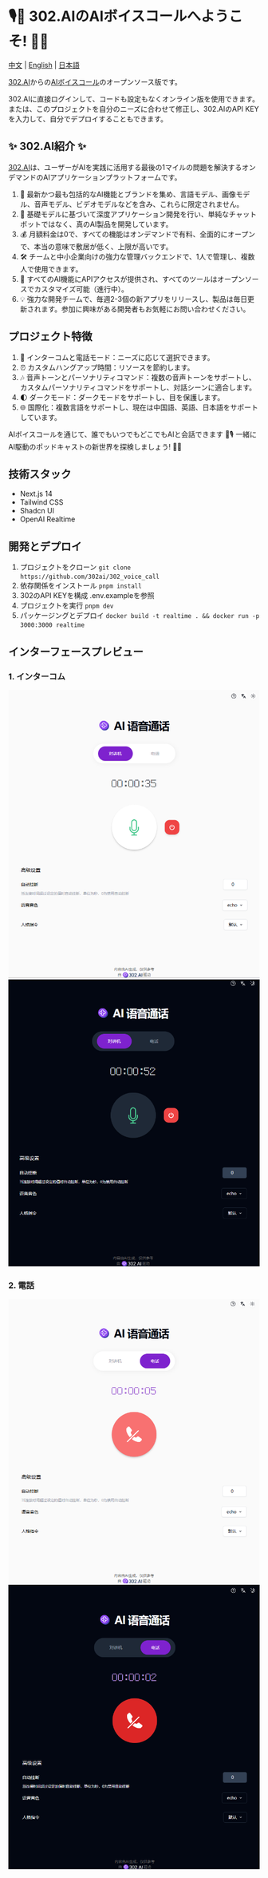 # 🎙️🤖 302.AIのAIボイスコールへようこそ! 🚀✨

[中文](README_zh.md) | [English](README.md) | [日本語](README_ja.md)

[302.AI](https://302.ai)からの[AIボイスコール](https://302.ai/tools/realtime/)のオープンソース版です。

302.AIに直接ログインして、コードも設定もなくオンライン版を使用できます。または、このプロジェクトを自分のニーズに合わせて修正し、302.AIのAPI KEYを入力して、自分でデプロイすることもできます。

## ✨ 302.AI紹介 ✨

[302.AI](https://302.ai)は、ユーザーがAIを実践に活用する最後の1マイルの問題を解決するオンデマンドのAIアプリケーションプラットフォームです。

1. 🧠 最新かつ最も包括的なAI機能とブランドを集め、言語モデル、画像モデル、音声モデル、ビデオモデルなどを含み、これらに限定されません。
2. 🚀 基礎モデルに基づいて深度アプリケーション開発を行い、単純なチャットボットではなく、真のAI製品を開発しています。
3. 💰 月額料金は0で、すべての機能はオンデマンドで有料、全面的にオープンで、本当の意味で敷居が低く、上限が高いです。
4. 🛠 チームと中小企業向けの強力な管理バックエンドで、1人で管理し、複数人で使用できます。
5. 🔗 すべてのAI機能にAPIアクセスが提供され、すべてのツールはオープンソースでカスタマイズ可能（進行中）。
6. 💡 強力な開発チームで、毎週2-3個の新アプリをリリースし、製品は毎日更新されます。参加に興味がある開発者もお気軽にお問い合わせください。

## プロジェクト特徴

1. 📱 インターコムと電話モード：ニーズに応じて選択できます。
2. ⏰ カスタムハングアップ時間：リソースを節約します。
3. 🎶 音声トーンとパーソナリティコマンド：複数の音声トーンをサポートし、カスタムパーソナリティコマンドをサポートし、対話シーンに適合します。
4. 🌓 ダークモード：ダークモードをサポートし、目を保護します。
5. 🌐 国際化：複数言語をサポートし、現在は中国語、英語、日本語をサポートしています。

AIボイスコールを通じて、誰でもいつでもどこでもAIと会話できます 🎉🎙️ 一緒にAI駆動のポッドキャストの新世界を探検しましょう! 🌟🚀

## 技術スタック

- Next.js 14
- Tailwind CSS
- Shadcn UI
- OpenAI Realtime

## 開発とデプロイ

1. プロジェクトをクローン `git clone https://github.com/302ai/302_voice_call`
2. 依存関係をインストール `pnpm install`
3. 302のAPI KEYを構成 .env.exampleを参照
4. プロジェクトを実行 `pnpm dev`
5. パッケージングとデプロイ `docker build -t realtime . && docker run -p 3000:3000 realtime`

## インターフェースプレビュー

### 1. インターコム

![1. インターコム](docs/one.png)
![1. インターコム-ダーク](docs/one_dark.png)

### 2. 電話

![2. 電話](docs/two.png)
![2. 電話-ダーク](docs/two_dark.png)
